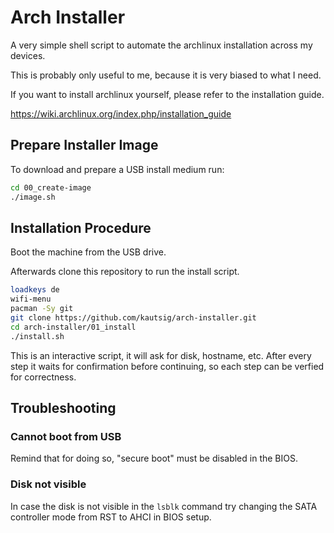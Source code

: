# Arch Installer

A very simple shell script to automate the archlinux installation
across my devices.

This is probably only useful to me, because it is very biased to what
I need.

If you want to install archlinux yourself, please refer to the
installation guide.

https://wiki.archlinux.org/index.php/installation_guide

## Prepare Installer Image

To download and prepare a USB install medium run:

``` bash
cd 00_create-image
./image.sh
```

## Installation Procedure

Boot the machine from the USB drive.

Afterwards clone this repository to run the install script.

``` bash
loadkeys de
wifi-menu
pacman -Sy git
git clone https://github.com/kautsig/arch-installer.git
cd arch-installer/01_install
./install.sh
```

This is an interactive script, it will ask for disk, hostname,
etc. After every step it waits for confirmation before continuing, so
each step can be verfied for correctness.

## Troubleshooting

### Cannot boot from USB

Remind that for doing so, "secure boot" must be disabled in the BIOS.

### Disk not visible

In case the disk is not visible in the `lsblk` command try changing
the SATA controller mode from RST to AHCI in BIOS setup.
